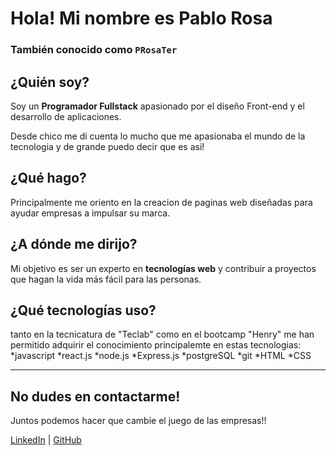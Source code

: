# Hola! Mi nombre es Pablo Rosa  
### También conocido como `PRosaTer`

## ¿Quién soy?  
Soy un **Programador Fullstack** apasionado por el diseño Front-end y el desarrollo de aplicaciones.

Desde chico me di cuenta lo mucho que me apasionaba el mundo de la tecnologia y de grande puedo decir que es asi!

## ¿Qué hago?  
Principalmente me oriento en la creacion de paginas web diseñadas para ayudar empresas a impulsar su marca.

## ¿A dónde me dirijo?  
Mi objetivo es ser un experto en **tecnologías web** y contribuir a proyectos que hagan la vida más fácil para las personas.

## ¿Qué tecnologías uso?
tanto en la tecnicatura de "Teclab" como en el bootcamp "Henry" me han permitido adquirir el conocimiento principalemte en estas tecnologias:
*javascript
*react.js
*node.js
*Express.js
*postgreSQL
*git
*HTML
*CSS

---
## No dudes en contactarme!
Juntos podemos hacer que cambie el juego de las empresas!!

[LinkedIn](www.linkedin.com/in/pablo-rosa-045b0420) | [GitHub](https://github.com/PRosaTer)
